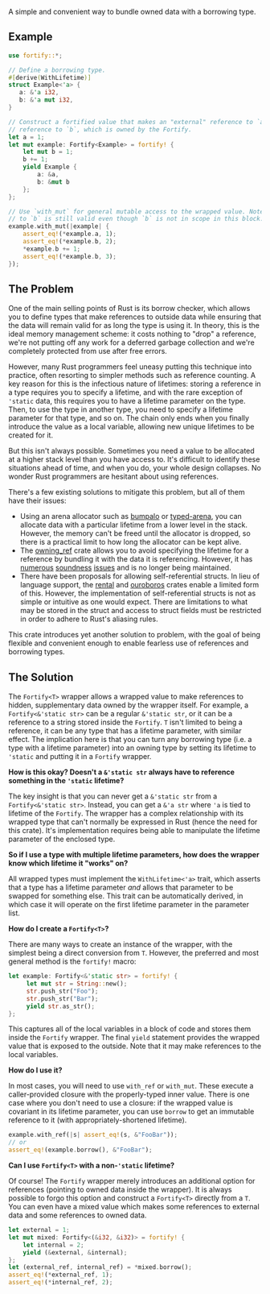 A simple and convenient way to bundle owned data with a borrowing type.

## Example
```rust
use fortify::*;

// Define a borrowing type.
#[derive(WithLifetime)]
struct Example<'a> {
   a: &'a i32,
   b: &'a mut i32,
}

// Construct a fortified value that makes an "external" reference to `a` and an "internal"
// reference to `b`, which is owned by the Fortify.
let a = 1;
let mut example: Fortify<Example> = fortify! {
    let mut b = 1;
    b += 1;
    yield Example {
        a: &a,
        b: &mut b
    };
};

// Use `with_mut` for general mutable access to the wrapped value. Note that the reference
// to `b` is still valid even though `b` is not in scope in this block.
example.with_mut(|example| {
    assert_eq!(*example.a, 1);
    assert_eq!(*example.b, 2);
    *example.b += 1;
    assert_eq!(*example.b, 3);
});
```

## The Problem

One of the main selling points of Rust is its borrow checker, which allows you to define types
that make references to outside data while ensuring that the data will remain valid for as long
the type is using it. In theory, this is the ideal memory management scheme: it costs nothing to
"drop" a reference, we're not putting off any work for a deferred garbage collection and we're
completely protected from use after free errors.

However, many Rust programmers feel uneasy putting this technique into practice, often resorting
to simpler methods such as reference counting. A key reason for this is the infectious nature of
lifetimes: storing a reference in a type requires you to specify a lifetime, and with the rare
exception of `'static` data, this requires you to have a lifetime parameter on the type. Then, to
use the type in another type, you need to specify a lifetime parameter for that type, and so on.
The chain only ends when you finally introduce the value as a local variable, allowing new unique
lifetimes to be created for it.

But this isn't always possible. Sometimes you need a value to be allocated at a higher stack level
than you have access to. It's difficult to identify these situations ahead of time,
and when you do, your whole design collapses. No wonder Rust programmers are hesitant about using
references.

There's a few existing solutions to mitigate this problem, but all of them have their issues:
* Using an arena allocator such as [bumpalo](https://crates.io/crates/bumpalo) or
[typed-arena](https://crates.io/crates/typed-arena), you can allocate data with a particular
lifetime from a lower level in the stack. However, the memory can't be freed until the allocator
is dropped, so there is a practical limit to how long the allocator can be kept alive.
* The [owning_ref](https://crates.io/crates/owning_ref) crate allows you to avoid specifying the
lifetime for a reference by bundling it with the data it is referencing. However, it has
[numerous](https://github.com/Kimundi/owning-ref-rs/issues/49)
[soundness](https://github.com/Kimundi/owning-ref-rs/issues/61)
[issues](https://github.com/Kimundi/owning-ref-rs/issues/77) and is no longer being maintained.
* There have been proposals for allowing self-referential structs. In lieu of language support,
the [rental](https://crates.io/crates/rental) and [ouroboros](https://crates.io/crates/ouroboros)
crates enable a limited form of this. However, the implementation of self-referential structs is
not as simple or intuitive as one would expect. There are limitations to what may be stored in
the struct and access to struct fields must be restricted in order to adhere to Rust's aliasing
rules.

This crate introduces yet another solution to problem, with the goal of being flexible and
convenient enough to enable fearless use of references and borrowing types.

## The Solution

The `Fortify<T>` wrapper allows a wrapped value to make references to hidden, supplementary
data owned by the wrapper itself. For example, a `Fortify<&'static str>` can be a regular
`&'static str`, or it can be a reference to a string stored inside the `Fortify`. `T` isn't limited
to being a reference, it can be any type that has a lifetime parameter, with similar
effect. The implication here is that you can turn any borrowing type (i.e. a type with a lifetime
parameter) into an owning type by setting its lifetime to `'static` and putting it in a `Fortify`
wrapper.

**How is this okay? Doesn't a `&'static str` always have to reference something in the `'static`
lifetime?**

The key insight is that you can never get a `&'static str` from a `Fortify<&'static str>`. Instead,
you can get a `&'a str` where `'a` is tied to lifetime of the `Fortify`. The wrapper has a complex
relationship with its wrapped type that can't normally be expressed in Rust (hence the need for
this crate). It's implementation requires being able to manipulate the lifetime parameter of
the enclosed type.

**So if I use a type with multiple lifetime parameters, how does the wrapper know which lifetime
it "works" on?**

All wrapped types must implement the `WithLifetime<'a>` trait, which asserts that a type has a
lifetime parameter *and* allows that parameter to be swapped for something else. This trait can be
automatically derived, in which case it will operate on the first lifetime parameter in the
parameter list.

**How do I create a `Fortify<T>`?**

There are many ways to create an instance of the wrapper, with the simplest being a direct
conversion from `T`. However, the preferred and most general method is the `fortify!` macro:

```rust
let example: Fortify<&'static str> = fortify! {
     let mut str = String::new();
     str.push_str("Foo");
     str.push_str("Bar");
     yield str.as_str();
};
```

This captures all of the local variables in a block of code and stores them inside the `Fortify`
wrapper. The final `yield` statement provides the wrapped value that is exposed to the outside.
Note that it may make references to the local variables.

**How do I use it?**

In most cases, you will need to use `with_ref` or `with_mut`. These execute a caller-provided
closure with the properly-typed inner value. There is one case where you don't need to use a 
closure: if the wrapped value is covariant in its lifetime parameter, you can use `borrow` to get
an immutable reference to it (with appropriately-shortened lifetime).

```rust
example.with_ref(|s| assert_eq!(s, &"FooBar"));
// or
assert_eq!(example.borrow(), &"FooBar");
```

**Can I use `Fortify<T>` with a non-`'static` lifetime?**

Of course! The `Fortify` wrapper merely introduces an additional option for references (pointing to
owned data inside the wrapper). It is always possible to forgo this option and construct a
`Fortify<T>` directly from a `T`. You can even have a mixed value which makes some references to
external data and some references to owned data.

```rust
let external = 1;
let mut mixed: Fortify<(&i32, &i32)> = fortify! {
    let internal = 2;
    yield (&external, &internal);
};
let (external_ref, internal_ref) = *mixed.borrow();
assert_eq!(*external_ref, 1);
assert_eq!(*internal_ref, 2);
```